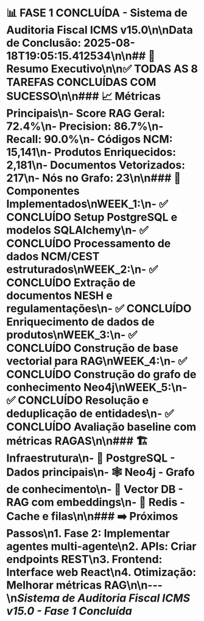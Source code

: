 # 📊 FASE 1 CONCLUÍDA - Sistema de Auditoria Fiscal ICMS v15.0\n\n**Data de Conclusão:** 2025-08-18T19:05:15.412534\n\n## 🎯 Resumo Executivo\n\n✅ **TODAS AS 8 TAREFAS CONCLUÍDAS COM SUCESSO**\n\n### 📈 Métricas Principais\n- **Score RAG Geral:** 72.4%\n- **Precision:** 86.7%\n- **Recall:** 90.0%\n- **Códigos NCM:** 15,141\n- **Produtos Enriquecidos:** 2,181\n- **Documentos Vetorizados:** 217\n- **Nós no Grafo:** 23\n\n### 🚀 Componentes Implementados\n**WEEK_1:**\n- ✅ CONCLUÍDO Setup PostgreSQL e modelos SQLAlchemy\n- ✅ CONCLUÍDO Processamento de dados NCM/CEST estruturados\n**WEEK_2:**\n- ✅ CONCLUÍDO Extração de documentos NESH e regulamentações\n- ✅ CONCLUÍDO Enriquecimento de dados de produtos\n**WEEK_3:**\n- ✅ CONCLUÍDO Construção de base vectorial para RAG\n**WEEK_4:**\n- ✅ CONCLUÍDO Construção do grafo de conhecimento Neo4j\n**WEEK_5:**\n- ✅ CONCLUÍDO Resolução e deduplicação de entidades\n- ✅ CONCLUÍDO Avaliação baseline com métricas RAGAS\n\n### 🏗️ Infraestrutura\n- 🐘 PostgreSQL - Dados principais\n- 🕸️ Neo4j - Grafo de conhecimento\n- 🧠 Vector DB - RAG com embeddings\n- 🔧 Redis - Cache e filas\n\n### ➡️ Próximos Passos\n1. **Fase 2:** Implementar agentes multi-agente\n2. **APIs:** Criar endpoints REST\n3. **Frontend:** Interface web React\n4. **Otimização:** Melhorar métricas RAG\n\n---\n*Sistema de Auditoria Fiscal ICMS v15.0 - Fase 1 Concluída*